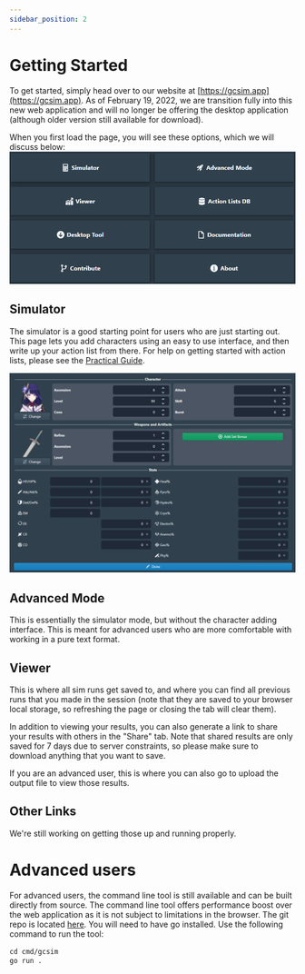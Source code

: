 ```yaml
---
sidebar_position: 2
---
```


# Getting Started

To get started, simply head over to our website at [https://gcsim.app](https://gcsim.app). As of February 19, 2022, we are transition fully into this new web application and will no longer be offering the desktop application (although older version still available for download).

When you first load the page, you will see these options, which we will discuss below:
![](gcsim_starting_page.png)

## Simulator
The simulator is a good starting point for users who are just starting out. This page lets you add characters using an easy to use interface, and then write up your action list from there. For help on getting started with action lists, please see the [Practical Guide](guide/practical_guide.md).

![](adding_character_interface.png)

## Advanced Mode
This is essentially the simulator mode, but without the character adding interface. This is meant for advanced users who are more comfortable with working in a pure text format.

## Viewer
This is where all sim runs get saved to, and where you can find all previous runs that you made in the session (note that they are saved to your browser local storage, so refreshing the page or closing the tab will clear them).

In addition to viewing your results, you can also generate a link to share your results with others in the "Share" tab. Note that shared results are only saved for 7 days due to server constraints, so please make sure to download anything that you want to save.

If you are an advanced user, this is where you can also go to upload the output file to view those results.

## Other Links
We're still working on getting those up and running properly.

# Advanced users

For advanced users, the command line tool is still available and can be built directly from source. The command line tool offers performance boost over the web application as it is not subject to limitations in the browser. The git repo is located [here](https://github.com/genshinsim/gcsim). You will need to have go installed. Use the following command to run the tool:

```shell
cd cmd/gcsim
go run .
```
